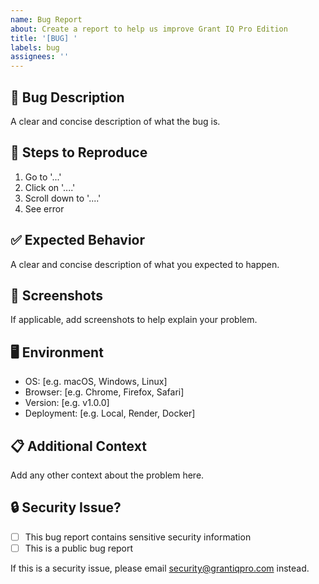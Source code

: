 ```yaml
---
name: Bug Report
about: Create a report to help us improve Grant IQ Pro Edition
title: '[BUG] '
labels: bug
assignees: ''
---
```


## 🐛 Bug Description
A clear and concise description of what the bug is.

## 🔄 Steps to Reproduce
1. Go to '...'
2. Click on '....'
3. Scroll down to '....'
4. See error

## ✅ Expected Behavior
A clear and concise description of what you expected to happen.

## 📸 Screenshots
If applicable, add screenshots to help explain your problem.

## 🖥️ Environment
- OS: [e.g. macOS, Windows, Linux]
- Browser: [e.g. Chrome, Firefox, Safari]
- Version: [e.g. v1.0.0]
- Deployment: [e.g. Local, Render, Docker]

## 📋 Additional Context
Add any other context about the problem here.

## 🔒 Security Issue?
- [ ] This bug report contains sensitive security information
- [ ] This is a public bug report

If this is a security issue, please email security@grantiqpro.com instead.
